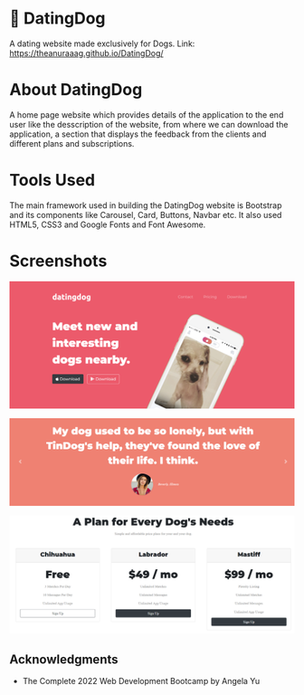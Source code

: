 # 🐶 DatingDog
A dating website made exclusively for Dogs.
Link: https://theanuraaag.github.io/DatingDog/

# About DatingDog
A home page website which provides details of the application to the end user like the desscription of the website, from where we can download the application, a section that displays the feedback from the clients and different plans and subscriptions.

# Tools Used
The main framework used in building the DatingDog website is Bootstrap and its components like Carousel, Card, Buttons, Navbar etc. It also used HTML5, CSS3 and Google Fonts and Font Awesome.

# Screenshots
![](images/first-section.png)

![](images/Carousel.png)

![](images/Card.png)

## Acknowledgments

  * The Complete 2022 Web Development Bootcamp by Angela Yu
